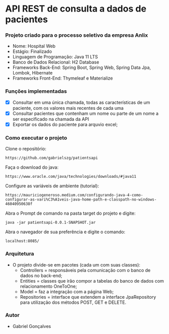 # API REST de consulta a dados de pacientes

### Projeto criado para o processo seletivo da empresa Anlix

- Nome: Hospital Web
- Estágio: Finalizado
- Linguagem de Programação: Java 11 LTS
- Banco de Dados Relacional: H2 Database
- Frameworks Back-End: Spring Boot, Spring Web, Spring Data Jpa, Lombok, Hibernate
- Frameworks Front-End: Thymeleaf e Materialize

### Funções implementadas

- [x] Consultar em uma única chamada, todas as características de um paciente, com os valores mais recentes de cada uma
- [x] Consultar pacientes que contenham um nome ou parte de um nome a ser especificado na chamada da API
- [x] Exportar os dados do paciente para arquvio excel;

### Como executar o projeto

Clone o repositório:
```
https://github.com/gabrielszg/patientsapi
```

Faça o download do java:
```
https://www.oracle.com/java/technologies/downloads/#java11
```
Configure as variáveis de ambiente (tutorial):
```
https://mauriciogeneroso.medium.com/configurando-java-4-como-configurar-as-vari%C3%A1veis-java-home-path-e-classpath-no-windows-46040950638f
```

Abra o Prompt de comando na pasta target do projeto e digite:
```
java -jar patientsapi-0.0.1-SNAPSHOT.jar
```
Abra o navegador de sua preferência e digite o comando:
```
localhost:8085/
```
### Arquitetura

- O projeto divide-se em pacotes (cada um com suas classes):
   - Controllers = responsáveis pela comunicação com o banco de dados no back-end;
   - Entities = classes que irão compor a tabelas do banco de dados com relacionamento OneToOne;
   - Model = faz a integração com a página Web;
   - Repositories = interface que extendem a interface JpaRepository para utilização dos métodos POST, GET e DELETE.

### Autor

- Gabriel Gonçalves
